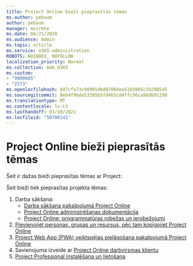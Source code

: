 ```yaml
---
title: Project Online bieži pieprasītās tēmas
ms.author: pebaum
author: pebaum
manager: mnirkhe
ms.date: 04/21/2020
ms.audience: Admin
ms.topic: article
ms.service: o365-administration
ROBOTS: NOINDEX, NOFOLLOW
localization_priority: Normal
ms.collection: Adm_O365
ms.custom:
- "9000685"
- "2573"
ms.openlocfilehash: 847cfa73c98905dbd87004ea51b5005c59298545
ms.sourcegitcommit: 0eb4f9bde53395b5fd4b5cd4ffc56ca96db91298
ms.translationtype: MT
ms.contentlocale: lv-LV
ms.lasthandoff: 03/10/2021
ms.locfileid: "50708141"
---
```

# <a name="project-online-frequently-requested-topics"></a>Project Online bieži pieprasītās tēmas

Šeit ir dažas bieži pieprasītas tēmas ar Project:

Šeit bieži tiek pieprasītas projekta tēmas:
1.  Darba sākšana: 
    -   [Darba sākšana pakalpojumā Project Online](https://docs.microsoft.com/projectonline/get-started-with-project-online) 
    -   [Project Online administrēšanas dokumentācija](https://docs.microsoft.com/projectonline/project-online) 
    -   [Project Online: programmatūras robežas un ierobežojumi](https://docs.microsoft.com/ProjectOnline/project-online-software-boundaries-and-limits) 
2.  [Pievienojiet personas, grupas un resursus, pēc tam kopīgojiet Project Online](https://docs.microsoft.com/projectonline/step-2-add-people-to-project-online) 
3.  [Project Web App (PWA) veiktspējas pielāgošana pakalpojumā Project Online](https://docs.microsoft.com/projectonline/tune-project-online-performance)
4.  Savienojuma izveide ar [Project Online darbvirsmas klientu](https://docs.microsoft.com/projectonline/connect-to-project-online-with-the-project-online-desktop-client) 
5.  [Project Professional instalēšana un lietošana](https://support.office.com/article/install-project-7059249b-d9fe-4d61-ab96-5c5bf435f281) 
